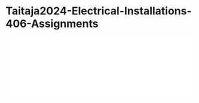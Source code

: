 # Taitaja2024-Electrical-Installations-406-Assignments

![Alt text](https://github.com/SakkyTT/Taitaja2024-Electrical-Installations-406-Assignments/blob/main/Taitaja-logo-Kuopio2024-vaaka-nega_png.png)

